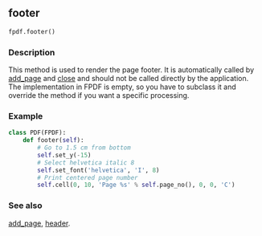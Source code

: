 ## footer ##

```python
fpdf.footer()
```

### Description ###

This method is used to render the page footer. It is automatically called by [add_page](add_page.md) and [close](close.md) and should not be called directly by the application. The implementation in FPDF is empty, so you have to subclass it and override the method if you want a specific processing.

### Example ###
```python
class PDF(FPDF):
    def footer(self):
        # Go to 1.5 cm from bottom
        self.set_y(-15)
        # Select helvetica italic 8
        self.set_font('helvetica', 'I', 8)
        # Print centered page number
        self.cell(0, 10, 'Page %s' % self.page_no(), 0, 0, 'C')
```

### See also ###

[add_page](add_page.md), [header](header.md).

